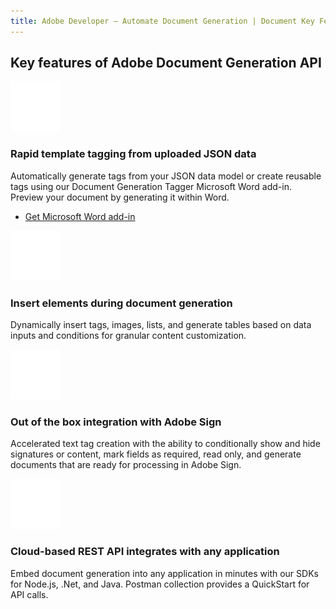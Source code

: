 ```yaml
---
title: Adobe Developer — Automate Document Generation | Document Key Features | Adobe
---
```


<TitleBlock slots="heading" theme="light" className="titleBlock-align-left"/>

## Key features of Adobe Document Generation API

<CustomCard slots="icon,heading,text,buttons" gradients gradientsType='lightBlue' buttonDisplay cursorDisable width="25%"  theme="light" />

![msword_icon](../images/ic-msword.svg)

### Rapid template tagging from uploaded JSON data

Automatically generate tags from your JSON data model or create reusable tags using our Document Generation Tagger Microsoft Word add-in. Preview your document by generating it within Word.

- [Get Microsoft Word add-in](https://www.adobe.com/go/dcdg_Tagger)

<CustomCard slots="icon,heading,text" gradients gradientsType='orangeRed' cursorDisable width="25%" theme="light" />

![insert_icon](../images/ic-insert.svg)

### Insert elements during document generation

Dynamically insert tags, images, lists, and generate tables based on data inputs and conditions for granular content customization.

<CustomCard slots="icon,heading,text" gradients gradientsType='violetBlue' cursorDisable width="25%" theme="light"/>

![sign_icon](../images/ic-sign.svg)

### Out of the box integration with Adobe Sign

Accelerated text tag creation with the ability to conditionally show and hide signatures or content, mark fields as required, read only, and generate documents that are ready for processing in Adobe Sign.

<CustomCard slots="icon,heading,text" gradients gradientsType='pinkRed' cursorDisable width="25%" theme="light"/>

![cloud-rest-api_icon](../images/ic-cloud-rest-api.svg)

### Cloud-based REST API integrates with any application

Embed document generation into any application in minutes with our SDKs for Node.js, .Net, and Java. Postman collection provides a QuickStart for API calls.